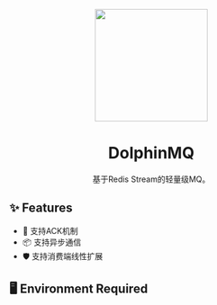 <p align="center">
    <img width="200" src="https://raw.githubusercontent.com/SoulBiuBiuBiu/learn-springcloud/master/images/img.svg">
</p>

<h1 align="center">DolphinMQ</h1>

<div align="center">

基于Redis Stream的轻量级MQ。

</div>

## ✨ Features

- 🌈 支持ACK机制
- 📦 支持异步通信
- 🛡 支持消费端线性扩展

## 🖥 Environment Required


